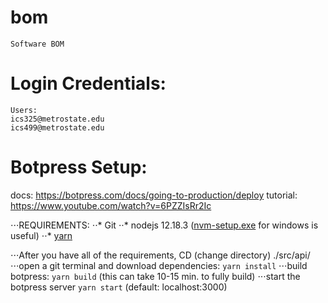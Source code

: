 # bom
    Software BOM

# Login Credentials:
    Users:
    ics325@metrostate.edu
    ics499@metrostate.edu

# Botpress Setup:
docs: https://botpress.com/docs/going-to-production/deploy
tutorial: https://www.youtube.com/watch?v=6PZZIsRr2Ic

⋅⋅⋅REQUIREMENTS:
⋅⋅* Git
⋅⋅* nodejs 12.18.3 ([nvm-setup.exe](https://github.com/coreybutler/nvm-windows/releases/download/1.1.9/nvm-setup.exe) for windows is useful)
⋅⋅* [yarn](https://github.com/yarnpkg/yarn/releases/download/v1.22.4/yarn-1.22.4.msi)

⋅⋅⋅After you have all of the requirements, CD (change directory) ./src/api/
⋅⋅⋅open a git terminal and download dependencies: ```yarn install```
⋅⋅⋅build botpress: ```yarn build``` (this can take 10-15 min. to fully build)
⋅⋅⋅start the botpress server ```yarn start``` (default: localhost:3000)
